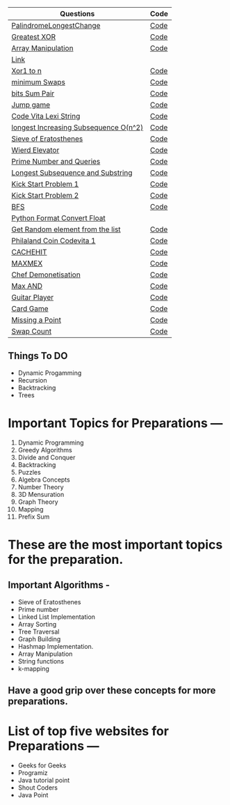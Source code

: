 Questions | Code
--------- | ---------
 [PalindromeLongestChange](https://www.hackerrank.com/challenges/richie-rich/problem) | [Code](/longestPalindromeChange.py)
 [Greatest XOR ](https://www.hackerrank.com/challenges/the-great-xor/problem) | [Code](/greatestXpr.py)
 [Array Manipulation](https://www.hackerrank.com/challenges/crush/problem) | [Code](/arrayManipulation.py)
 [Link ](https://www.youtube.com/watch?v=RQpR3MU_g7c&feature=youtu.be) | 
 [Xor1 to n](https://www.geeksforgeeks.org/calculate-xor-1-n/) | [Code](/xor1ton.py)
 [minimum Swaps](https://www.hackerrank.com/challenges/minimum-swaps-2/problem) | [Code](/minimumSwap.py)
 [bits Sum Pair](https://www.interviewbit.com/problems/different-bits-sum-pairwise/) | [Code](/bitSumPair.py)
 [Jump game](https://leetcode.com/problems/jump-game/) | [Code](/jumpArray.py)
 [Code Vita Lexi String](http://leadtrackstudy.blogspot.com/2019/07/lexi-string.html) | [Code](/lexiString.py) 
 [longest Increasing Subsequence O(n^2)](https://www.geeksforgeeks.org/longest-increasing-subsequence-dp-3/) | [Code](/increasingSubsequence.py)
 [Sieve of Eratosthenes](https://www.geeksforgeeks.org/sieve-of-eratosthenes/) |  [Code](/sieveOfErat.py)
 [Wierd Elevator](https://www.youtube.com/watch?v=dG1kgIiM8DY) | [Code](/wierdElevator.py)
 [Prime Number and Queries](https://www.hackerrank.com/contests/adobe-codiva/challenges/prime-number-and-queries/submissions/code/1323920917) | [Code](/primeNumQuery.py)
 [Longest Subsequence and Substring]() | [Code](/stringDp.py)
 [Kick Start Problem 1](https://codingcompetitions.withgoogle.com/kickstart/round/000000000019ff43/00000000003380d2) | [Code](/kickStart1.py)
 [Kick Start Problem 2](https://codingcompetitions.withgoogle.com/kickstart/round/000000000019ff43/00000000003379bb) | [Code](/kickStart2.py)
 [BFS](https://www.educative.io/edpresso/how-to-implement-a-breadth-first-search-in-python) | [Code](/graphBFS.py)
[Python Format Convert Float](https://kite.com/python/answers/how-to-print-a-float-with-two-decimal-places-in-python) | 
[Get Random element from the list](https://leetcode.com/explore/featured/card/june-leetcoding-challenge/540/week-2-june-8th-june-14th/3358/) | [Code](/getRandomListElement.py)
[Philaland Coin Codevita 1]() | [Code](/philalandCoin.py)
[CACHEHIT](https://www.codechef.com/COOK119B/problems/CACHEHIT) | [Code](/cachehit.py)
[MAXMEX](https://www.codechef.com/problems/MAXMEX) | [Code](/maxmex.py)
[Chef Demonetisation](https://www.codechef.com/LTIME85B/problems/CHFMOT18) | [Code](/chefDemonetisation.py)
[Max AND](https://www.codechef.com/LTIME85B/problems/MAXAND18) | [Code](/maxAnd.py)
[Guitar Player](https://www.codechef.com/JULY20B/problems/CHEFSTR1) | [Code](/guitarPlayer.py)
[Card Game](https://www.codechef.com/JULY20B/submit/CRDGAME) | [Code](/cardGame.py)
[Missing a Point](https://www.codechef.com/JULY20B/problems/PTMSSNG) | [Code](/rectangle.py)
[Swap Count](https://www.codechef.com/JULY20B/problems/CHFNSWPS) | [Code](/swapCount.py)

## Things To DO
- Dynamic Progamming
- Recursion
- Backtracking
- Trees


# Important Topics for Preparations —
1. Dynamic Programming
2. Greedy Algorithms
3. Divide and Conquer
4. Backtracking
5. Puzzles
6. Algebra Concepts
7. Number Theory
8. 3D Mensuration
9. Graph Theory
10. Mapping
11. Prefix Sum

# These are the most important topics for the preparation.
## Important Algorithms -
- Sieve of Eratosthenes
- Prime number
- Linked List Implementation
- Array Sorting
- Tree Traversal
- Graph Building
- Hashmap Implementation.
- Array Manipulation
- String functions
- k-mapping
## Have a good grip over these concepts for more preparations.

# List of top five websites for Preparations —

- Geeks for Geeks
- Programiz
- Java tutorial point
- Shout Coders
- Java Point